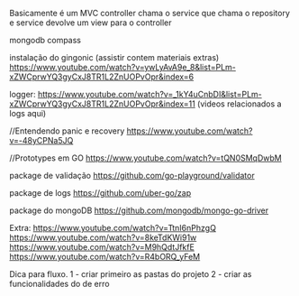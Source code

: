 Basicamente é um MVC
controller chama o service que chama o repository
e service devolve um view para o controller

mongodb compass

instalação do gingonic
(assistir contem materiais extras)
https://www.youtube.com/watch?v=ywLyAvA9e_8&list=PLm-xZWCprwYQ3gyCxJ8TR1L2ZnUOPvOpr&index=6

logger:
https://www.youtube.com/watch?v=_1kY4uCnbDI&list=PLm-xZWCprwYQ3gyCxJ8TR1L2ZnUOPvOpr&index=11
(videos relacionados a logs aqui)

//Entendendo panic e recovery
https://www.youtube.com/watch?v=-48yCPNa5JQ

//Prototypes em GO
https://www.youtube.com/watch?v=tQN0SMqDwbM

package de validação
https://github.com/go-playground/validator

package de logs
https://github.com/uber-go/zap

package do mongoDB
https://github.com/mongodb/mongo-go-driver

Extra:
https://www.youtube.com/watch?v=TtnI6nPhzgQ
https://www.youtube.com/watch?v=8keTdKWi91w
https://www.youtube.com/watch?v=M9hQdtJfkfE
https://www.youtube.com/watch?v=R4bORQ_yFeM

Dica para fluxo.
1 - criar primeiro as pastas do projeto
2 - criar as funcionalidades do de erro
